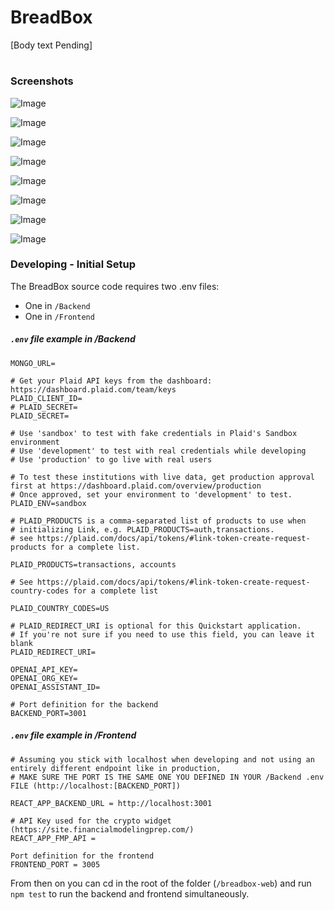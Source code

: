 # BreadBox

 

 [Body text Pending]   
  
#

### Screenshots

![Image](https://github.com/BreadBoxOrg/breadbox-web/assets/67339817/1ed410a0-20ef-4bef-90ff-e66ab344469b)

![Image](https://github.com/BreadBoxOrg/breadbox-web/assets/67339817/932eddf4-374b-4e15-a458-4f95de8a1368)

![Image](https://github.com/BreadBoxOrg/breadbox-web/assets/67339817/e1c9fcdc-b8ce-4ba7-a9e3-d4fe2b526d74)

![Image](https://github.com/BreadBoxOrg/breadbox-web/assets/67339817/283f6607-041c-489c-a16e-bd0c268bbae3)

![Image](https://github.com/BreadBoxOrg/breadbox-web/assets/67339817/7fc80001-5594-4402-8eb6-a657811c8bb3)

![Image](https://github.com/BreadBoxOrg/breadbox-web/assets/67339817/ca93724a-cd4d-43ea-8e1a-6aca2af80e78)

![Image](https://github.com/BreadBoxOrg/breadbox-web/assets/67339817/d56e892c-a2eb-4539-8f0a-569a3c68a56d)

![Image](https://github.com/BreadBoxOrg/breadbox-web/assets/67339817/edfa4ac7-8cb8-4b25-ae7c-fa1763322d6a)




### Developing - Initial Setup

The BreadBox source code requires two .env files:
* One in ``/Backend``
* One in ``/Frontend``
##### ``.env`` file example in /Backend
```
MONGO_URL=

# Get your Plaid API keys from the dashboard: https://dashboard.plaid.com/team/keys
PLAID_CLIENT_ID=
# PLAID_SECRET=
PLAID_SECRET=

# Use 'sandbox' to test with fake credentials in Plaid's Sandbox environment
# Use 'development' to test with real credentials while developing
# Use 'production' to go live with real users

# To test these institutions with live data, get production approval first at https://dashboard.plaid.com/overview/production
# Once approved, set your environment to 'development' to test.
PLAID_ENV=sandbox

# PLAID_PRODUCTS is a comma-separated list of products to use when
# initializing Link, e.g. PLAID_PRODUCTS=auth,transactions.
# see https://plaid.com/docs/api/tokens/#link-token-create-request-products for a complete list.

PLAID_PRODUCTS=transactions, accounts

# See https://plaid.com/docs/api/tokens/#link-token-create-request-country-codes for a complete list

PLAID_COUNTRY_CODES=US

# PLAID_REDIRECT_URI is optional for this Quickstart application.
# If you're not sure if you need to use this field, you can leave it blank
PLAID_REDIRECT_URI=

OPENAI_API_KEY=
OPENAI_ORG_KEY=
OPENAI_ASSISTANT_ID=

# Port definition for the backend
BACKEND_PORT=3001
```


##### ``.env`` file example in /Frontend

```
# Assuming you stick with localhost when developing and not using an entirely different endpoint like in production, 
# MAKE SURE THE PORT IS THE SAME ONE YOU DEFINED IN YOUR /Backend .env FILE (http://localhost:[BACKEND_PORT])

REACT_APP_BACKEND_URL = http://localhost:3001

# API Key used for the crypto widget (https://site.financialmodelingprep.com/)
REACT_APP_FMP_API = 

Port definition for the frontend
FRONTEND_PORT = 3005
```

From then on you can cd in the root of the folder (``/breadbox-web``) and run ``npm test`` to run the backend and frontend simultaneously.

						
